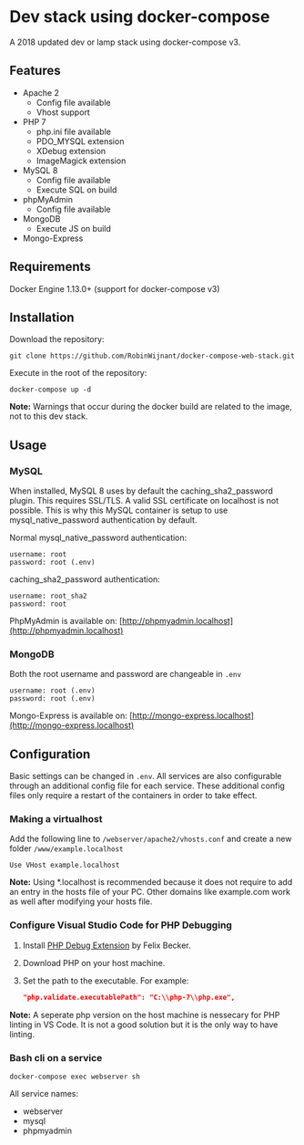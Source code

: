 # Dev stack using docker-compose

A 2018 updated dev or lamp stack using docker-compose v3.

## Features

* Apache 2
    * Config file available
    * Vhost support
* PHP 7
    * php.ini file available
    * PDO_MYSQL extension
    * XDebug extension
    * ImageMagick extension
* MySQL 8
    * Config file available
    * Execute SQL on build
* phpMyAdmin
    * Config file available
* MongoDB
    * Execute JS on build
* Mongo-Express

## Requirements

Docker Engine 1.13.0+ (support for docker-compose v3)

## Installation

Download the repository:

```Shell
git clone https://github.com/RobinWijnant/docker-compose-web-stack.git
```

Execute in the root of the repository:

```Shell
docker-compose up -d
```

**Note:** Warnings that occur during the docker build are related to the image, not to this dev stack.

## Usage

### MySQL

When installed, MySQL 8 uses by default the caching_sha2_password plugin. This requires SSL/TLS. A valid SSL certificate on localhost is not possible. This is why this MySQL container is setup to use mysql_native_password authentication by default.

Normal mysql_native_password authentication:

```Shell
username: root
password: root (.env)
```

caching_sha2_password authentication:

```Shell
username: root_sha2
password: root
```

PhpMyAdmin is available on: [http://phpmyadmin.localhost](http://phpmyadmin.localhost)

### MongoDB

Both the root username and password are changeable in `.env`

```Shell
username: root (.env)
password: root (.env)
```

Mongo-Express is available on: [http://mongo-express.localhost](http://mongo-express.localhost)

## Configuration

Basic settings can be changed in `.env`. All services are also configurable through an additional config file for each service. These additional config files only require a restart of the containers in order to take effect.

### Making a virtualhost

Add the following line to `/webserver/apache2/vhosts.conf` and create a new folder `/www/example.localhost`

```ApacheConf
Use VHost example.localhost
```
**Note:** Using *.localhost is recommended because it does not require to add an entry in the hosts file of your PC. Other domains like example.com work as well after modifying your hosts file.

### Configure Visual Studio Code for PHP Debugging

1. Install [PHP Debug Extension](https://marketplace.visualstudio.com/items?itemName=felixfbecker.php-debug) by Felix Becker.

2. Download PHP on your host machine.

3. Set the path to the executable. For example:
    ```Json
    "php.validate.executablePath": "C:\\php-7\\php.exe",
    ```

**Note:** A seperate php version on the host machine is nessecary for PHP linting in VS Code. It is not a good solution but it is the only way to have linting.

### Bash cli on a service

```Shell
docker-compose exec webserver sh
```

All service names:

* webserver
* mysql
* phpmyadmin